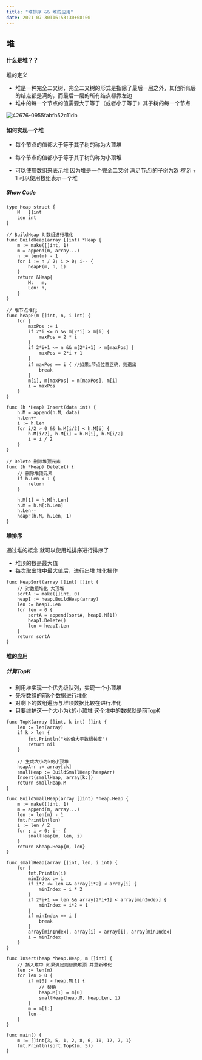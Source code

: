 ```yaml
---
title: "堆排序 && 堆的应用"
date: 2021-07-30T16:53:30+08:00
---
```

## 堆
#### 什么是堆？？
堆的定义 

- 堆是一种完全二叉树，完全二叉树的形式是指除了最后一层之外，其他所有层的结点都是满的，而最后一层的所有结点都靠左边
- 堆中的每一个节点的值需要大于等于（或者小于等于）其子树的每一个节点

![42676-0955fabfb52c11db](https://user-images.githubusercontent.com/34566156/153533413-64762bb9-e087-4430-824c-0e56a1eb0213.png)

#### 如何实现一个堆
- 每个节点的值都大于等于其子树的称为大顶堆
- 每个节点的值都小于等于其子树的称为小顶堆

- 可以使用数组来表示堆 因为堆是一个完全二叉树 满足节点i的子树为2*i 和 2*i + 1 可以使用数组表示一个堆

##### Show Code
```
type Heap struct {
	M   []int
	Len int
}

// BuildHeap 对数组进行堆化
func BuildHeap(array []int) *Heap {
	m := make([]int, 1)
	m = append(m, array...)
	n := len(m) - 1
	for i := n / 2; i > 0; i-- {
		heapF(m, n, i)
	}
	return &Heap{
		M:   m,
		Len: n,
	}
}

// 堆节点堆化
func heapF(m []int, n, i int) {
	for {
		maxPos := i
		if 2*i <= n && m[2*i] > m[i] {
			maxPos = 2 * i
		}
		if 2*i+1 <= n && m[2*i+1] > m[maxPos] {
			maxPos = 2*i + 1
		}
		if maxPos == i { //如果i节点位置正确，则退出
			break
		}
		m[i], m[maxPos] = m[maxPos], m[i]
		i = maxPos
	}
}

func (h *Heap) Insert(data int) {
	h.M = append(h.M, data)
	h.Len++
	i := h.Len
	for i/2 > 0 && h.M[i/2] < h.M[i] {
		h.M[i/2], h.M[i] = h.M[i], h.M[i/2]
		i = i / 2
	}
}

// Delete 删除堆顶元素
func (h *Heap) Delete() {
	// 删除堆顶元素
	if h.Len < 1 {
		return
	}

	h.M[1] = h.M[h.Len]
	h.M = h.M[:h.Len]
	h.Len--
	heapF(h.M, h.Len, 1)
}
```

#### 堆排序
通过堆的概念 就可以使用堆排序进行排序了
- 堆顶的数是最大值
- 每次取出堆中最大值后，进行出堆 堆化操作

```
func HeapSort(array []int) []int {
	// 对数组堆化 大顶堆
	sortA := make([]int, 0)
	heapI := heap.BuildHeap(array)
	len := heapI.Len
	for len > 0 {
		sortA = append(sortA, heapI.M[1])
		heapI.Delete()
		len = heapI.Len
	}
	return sortA
}
```

#### 堆的应用

##### 计算TopK
- 利用堆实现一个优先级队列，实现一个小顶堆
- 先将数组的前k个数据进行堆化
- 对剩下的数组遍历与堆顶数据比较在进行堆化
- 只要维护这一个大小为k的小顶堆 这个堆中的数据就是前TopK

```
func TopK(array []int, k int) []int {
	len := len(array)
	if k > len {
		fmt.Println("k的值大于数组长度")
		return nil
	}

	// 生成大小为k的小顶堆
	heapArr := array[:k]
	smallHeap := BuildSmallHeap(heapArr)
	Insert(smallHeap, array[k:])
	return smallHeap.M
}

func BuildSmallHeap(array []int) *heap.Heap {
	m := make([]int, 1)
	m = append(m, array...)
	len := len(m) - 1
	fmt.Println(len)
	i := len / 2
	for ; i > 0; i-- {
		smallHeap(m, len, i)
	}
	return &heap.Heap{m, len}
}

func smallHeap(array []int, len, i int) {
	for {
		fmt.Println(i)
		minIndex := i
		if i*2 <= len && array[i*2] < array[i] {
			minIndex = i * 2
		}
		if 2*i+1 <= len && array[2*i+1] < array[minIndex] {
			minIndex = i*2 + 1
		}
		if minIndex == i {
			break
		}
		array[minIndex], array[i] = array[i], array[minIndex]
		i = minIndex
	}
}

func Insert(heap *heap.Heap, m []int) {
	// 插入堆中 如果满足则替换堆顶 并重新堆化
	len := len(m)
	for len > 0 {
		if m[0] > heap.M[1] {
			// 替换
			heap.M[1] = m[0]
			smallHeap(heap.M, heap.Len, 1)
		}
		m = m[1:]
		len--
	}
}

func main() {
    m := []int{3, 5, 1, 2, 8, 6, 10, 12, 7, 1}
	fmt.Println(sort.TopK(m, 5))
}
```
